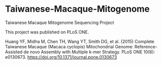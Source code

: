 # Taiwanese-Macaque-Mitogenome
Taiwanese Macaque Mitogenome Sequencing Project

This project was published on PLoS ONE.

Huang YF, Midha M, Chen TH, Wang YT, Smith DG, et al. (2015) Complete Taiwanese Macaque (Macaca cyclopis) Mitochondrial Genome: Reference-Assisted de novo Assembly with Multiple k-mer Strategy. PLoS ONE 10(6): e0130673. https://doi.org/10.1371/journal.pone.0130673
